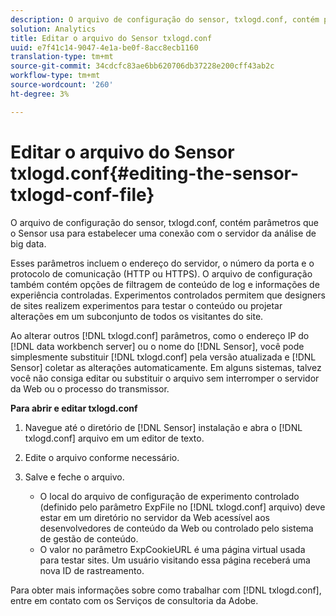 ```yaml
---
description: O arquivo de configuração do sensor, txlogd.conf, contém parâmetros que o Sensor usa para estabelecer uma conexão com o servidor da análise de big data.
solution: Analytics
title: Editar o arquivo do Sensor txlogd.conf
uuid: e7f41c14-9047-4e1a-be0f-8acc8ecb1160
translation-type: tm+mt
source-git-commit: 34cdcfc83ae6bb620706db37228e200cff43ab2c
workflow-type: tm+mt
source-wordcount: '260'
ht-degree: 3%

---
```



# Editar o arquivo do Sensor txlogd.conf{#editing-the-sensor-txlogd-conf-file}

O arquivo de configuração do sensor, txlogd.conf, contém parâmetros que o Sensor usa para estabelecer uma conexão com o servidor da análise de big data.

Esses parâmetros incluem o endereço do servidor, o número da porta e o protocolo de comunicação (HTTP ou HTTPS). O arquivo de configuração também contém opções de filtragem de conteúdo de log e informações de experiência controladas. Experimentos controlados permitem que designers de sites realizem experimentos para testar o conteúdo ou projetar alterações em um subconjunto de todos os visitantes do site.

Ao alterar outros [!DNL txlogd.conf] parâmetros, como o endereço IP do [!DNL data workbench server] ou o nome do [!DNL Sensor], você pode simplesmente substituir [!DNL txlogd.conf] pela versão atualizada e [!DNL Sensor] coletar as alterações automaticamente. Em alguns sistemas, talvez você não consiga editar ou substituir o arquivo sem interromper o servidor da Web ou o processo do transmissor.

**Para abrir e editar txlogd.conf**

1. Navegue até o diretório de [!DNL Sensor] instalação e abra o [!DNL txlogd.conf] arquivo em um editor de texto.
1. Edite o arquivo conforme necessário.
1. Salve e feche o arquivo.

   * O local do arquivo de configuração de experimento controlado (definido pelo parâmetro ExpFile no [!DNL txlogd.conf] arquivo) deve estar em um diretório no servidor da Web acessível aos desenvolvedores de conteúdo da Web ou controlado pelo sistema de gestão de conteúdo.
   * O valor no parâmetro ExpCookieURL é uma página virtual usada para testar sites. Um usuário visitando essa página receberá uma nova ID de rastreamento.

Para obter mais informações sobre como trabalhar com [!DNL txlogd.conf], entre em contato com os Serviços de consultoria da Adobe.
